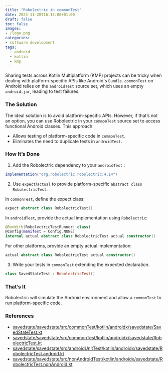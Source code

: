 ```yaml
---
title: "Robolectric in commonTest"
date: 2024-11-28T16:15:00+01:00
draft: false
toc: false
images:
- /logo.png
categories:
- software development
tags:
  - android
  - kotlin
  - kmp
---
```


Sharing tests across Kotlin Multiplatform (KMP) projects can be tricky when dealing with platform-specific APIs like Android's `Bundle`. `commonTest` on Android relies on the `androidTest` source set, which uses an empty `android.jar`, leading to test failures.

### The Solution

The ideal solution is to avoid platform-specific APIs. However, if that’s not an option, you can use Robolectric in your `commonTest` source set to access functional Android classes. This approach:

- Allows testing of platform-specific code in `commonTest`.
- Eliminates the need to duplicate tests in `androidTest`.

### How It’s Done

1. Add the Robolectric dependency to your `androidTest` :

```groovy
implementation("org.robolectric:robolectric:4.14")
```

2. Use `expect`/`actual` to provide platform-specific `abstract class RobolectricTest`.

In `commonTest`, define the expect class:

```kotlin
expect abstract class RobolectricTest()
```

In `androidTest`, provide the actual implementation using `Robolectric`:

```kotlin
@RunWith(RobolectricTestRunner::class)
@Config(manifest = Config.NONE)
internal actual abstract class RobolectricTest actual constructor()
```

For other platforms, provide an empty actual implementation:

```kotlin
actual abstract class RobolectricTest actual constructor()
```

3. Write your tests in `commonTest` extending the expected declaration.

```kotlin
class SavedStateTest : RobolectricTest()
```

### That’s It

Robolectric will simulate the Android environment and allow a `commonTest` to run platform-specific code.

### References

- [savedstate/savedstate/src/commonTest/kotlin/androidx/savedstate/SavedStateTest.kt](https://cs.android.com/androidx/platform/frameworks/support/+/7dc24cd1eb1889c2b9234a32bb5852dc0d263995:savedstate/savedstate/src/commonTest/kotlin/androidx/savedstate/SavedStateTest.kt;l=23 "https://cs.android.com/androidx/platform/frameworks/support/+/7dc24cd1eb1889c2b9234a32bb5852dc0d263995:savedstate/savedstate/src/commonTest/kotlin/androidx/savedstate/SavedStateTest.kt;l=23")
- [savedstate/savedstate/src/commonTest/kotlin/androidx/savedstate/RobolectricTest.kt](https://cs.android.com/androidx/platform/frameworks/support/+/7dc24cd1eb1889c2b9234a32bb5852dc0d263995:savedstate/savedstate/src/commonTest/kotlin/androidx/savedstate/RobolectricTest.kt;l=19 "https://cs.android.com/androidx/platform/frameworks/support/+/7dc24cd1eb1889c2b9234a32bb5852dc0d263995:savedstate/savedstate/src/commonTest/kotlin/androidx/savedstate/RobolectricTest.kt;l=19")
- [savedstate/savedstate/src/androidUnitTest/kotlin/androidx/savedstate/RobolectricTest.android.kt](https://cs.android.com/androidx/platform/frameworks/support/+/7dc24cd1eb1889c2b9234a32bb5852dc0d263995:savedstate/savedstate/src/androidUnitTest/kotlin/androidx/savedstate/RobolectricTest.android.kt;l=25 "https://cs.android.com/androidx/platform/frameworks/support/+/7dc24cd1eb1889c2b9234a32bb5852dc0d263995:savedstate/savedstate/src/androidUnitTest/kotlin/androidx/savedstate/RobolectricTest.android.kt;l=25")
- [savedstate/savedstate/src/nonAndroidTest/kotlin/androidx/savedstate/RobolectricTest.nonAndroid.kt](https://cs.android.com/androidx/platform/frameworks/support/+/7dc24cd1eb1889c2b9234a32bb5852dc0d263995:savedstate/savedstate/src/nonAndroidTest/kotlin/androidx/savedstate/RobolectricTest.nonAndroid.kt "https://cs.android.com/androidx/platform/frameworks/support/+/7dc24cd1eb1889c2b9234a32bb5852dc0d263995:savedstate/savedstate/src/nonAndroidTest/kotlin/androidx/savedstate/RobolectricTest.nonAndroid.kt")

